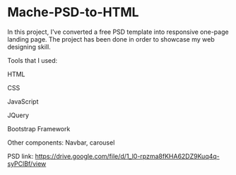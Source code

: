 # Mache-PSD-to-HTML
In this project, I've converted a free PSD template into responsive one-page landing page. The project has been done in order to showcase my web designing skill. 

Tools that I used:

HTML  

CSS

JavaScript

JQuery

Bootstrap Framework

Other components: Navbar, carousel

PSD link: https://drive.google.com/file/d/1_l0-rpzma8fKHA62DZ9Kuq4q-syPClBf/view
